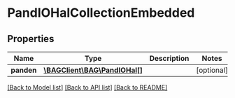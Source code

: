 # PandIOHalCollectionEmbedded

## Properties
Name | Type | Description | Notes
------------ | ------------- | ------------- | -------------
**panden** | [**\BAGClient\BAG\PandIOHal[]**](PandIOHal.md) |  | [optional] 

[[Back to Model list]](../../README.md#documentation-for-models) [[Back to API list]](../../README.md#documentation-for-api-endpoints) [[Back to README]](../../README.md)

